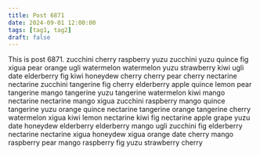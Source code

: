 ```yaml
---
title: Post 6871
date: 2024-09-01 12:00:00
tags: [tag1, tag2]
draft: false
---
```

This is post 6871.
zucchini
cherry
raspberry
yuzu
zucchini
yuzu
quince
fig
xigua
pear
orange
ugli
watermelon
watermelon
yuzu
strawberry
kiwi
ugli
date
elderberry
fig
kiwi
honeydew
cherry
cherry
pear
cherry
nectarine
nectarine
zucchini
tangerine
fig
cherry
elderberry
apple
quince
lemon
pear
tangerine
mango
tangerine
yuzu
tangerine
watermelon
kiwi
mango
nectarine
nectarine
mango
xigua
zucchini
raspberry
mango
quince
tangerine
yuzu
orange
quince
nectarine
tangerine
orange
tangerine
cherry
watermelon
xigua
kiwi
lemon
nectarine
kiwi
fig
nectarine
apple
grape
yuzu
date
honeydew
elderberry
elderberry
mango
ugli
zucchini
fig
elderberry
nectarine
nectarine
xigua
honeydew
xigua
orange
date
cherry
mango
raspberry
pear
mango
raspberry
fig
yuzu
strawberry
cherry
